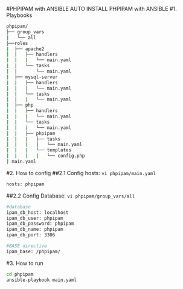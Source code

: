 #PHPIPAM with ANSIBLE
AUTO INSTALL PHPIPAM with ANSIBLE
#1. Playbooks
```sh
phpipam/
├── group_vars
|   └── all
├──roles
|  ├── apache2
|  |   ├── handlers
|  |   |   └── main.yaml
|  |   └── tasks
|  |       └── main.yaml
|  ├── mysql-server
|  |   ├── handlers
|  |   |   └── main.yaml
|  |   └── tasks
|  |   |   └── main.yaml
|  ├── php
|  |   ├── handlers
|  |   |   └── main.yaml
|  |   └── tasks
|  |   |   └── main.yaml
|  |   ├── phpipam
|  |   |   ├── tasks
|  |   |   |   └── main.yaml
|  |   |   └── templates
|  |   |   |   └── config.php
| main.yaml
```

#2. How to config
##2.1 Config hosts: `vi phpipam/main.yaml`
```sh
hosts: phpipam
```

##2.2 Config Database: `vi phpipam/group_vars/all`
```sh
#database
ipam_db_host: localhost
ipam_db_user: phpipam
ipam_db_password: phpipam
ipam_db_name: phpipam
ipam_db_port: 3306

#BASE directive
ipam_base: /phpipam/
```

#3. How to run
```sh
cd phpipam
ansible-playbook main.yaml
```
